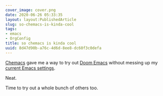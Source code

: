 ```yaml
---
cover_image: cover.png
date: 2020-06-26 05:33:35
layout: layout:PublishedArticle
slug: so-chemacs-is-kinda-cool
tags:
- emacs
- OrgConfig
title: so chemacs is kinda cool
uuid: 8d47d90b-a76c-4d6d-8ee8-dc60f3c0defa
---
```


[Chemacs]: https://github.com/plexus/chemacs
[Doom Emacs]: https://github.com/hlissner/doom-emacs
[current Emacs settings]: /config/emacs

[Chemacs][] gave me a way to try out [Doom Emacs][] without messing up my [current Emacs settings][].

Neat.

Time to try out a whole bunch of others too.